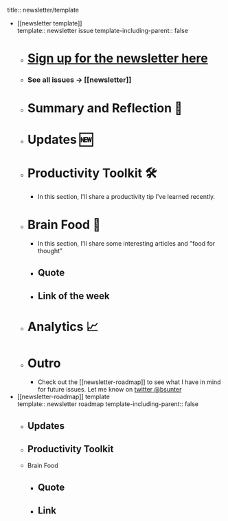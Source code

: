 title:: newsletter/template

- [[newsletter template]]  
  template:: newsletter issue
  template-including-parent:: false
	- # [Sign up for the newsletter here](http://newsletter.briansunter.com)
	- ### See all issues -> [[newsletter]]
	- # Summary and Reflection 🤔
	- # Updates 🆕
	- # Productivity Toolkit 🛠️
		- In this section, I'll share a productivity tip I've learned recently.
	- # Brain Food 🧠
		- In this section, I'll share some interesting articles and "food for thought"
		- ## Quote
		- ## Link of the week
	- # Analytics 📈
	- # Outro
		- Check out the [[newsletter-roadmap]] to see what I have in mind for future issues. Let me know on [twitter @bsunter](https://twitter.com)
- [[newsletter-roadmap]] template  
  template:: newsletter roadmap
  template-including-parent:: false
	- Updates
		-
	- Productivity Toolkit
		-
	- Brain Food
		- Quote
			-
		- Link
			-